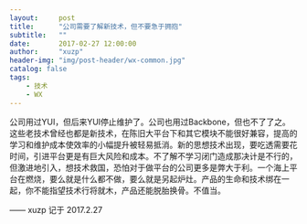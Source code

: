 ```yaml
---
layout:     post
title:      "公司需要了解新技术，但不要急于拥抱"
subtitle:   ""
date:       2017-02-27 12:00:00
author:     "xuzp"
header-img: "img/post-header/wx-common.jpg"
catalog: false
tags:
    - 技术
    - WX
---
```


公司用过YUI，但后来YUI停止维护了。公司也用过Backbone，但也不了了之。这些老技术曾经也都是新技术，在陈旧大平台下和其它模块不能很好兼容，提高的学习和维护成本使效率的小幅提升被轻易抵消。新的思想技术出现，要吃透需要花时间，引进平台更是有巨大风险和成本。不了解不学习闭门造成那决计是不行的，但激进地引入，想技术救国，恐怕对于做平台的公司更多是弊大于利。一个海上平台在燃烧，要么就是什么都不做，要么就是另起炉灶。产品的生命和技术绑在一起，你不能指望技术行将就木，产品还能脱胎换骨。不值当。

—— xuzp 记于 2017.2.27
